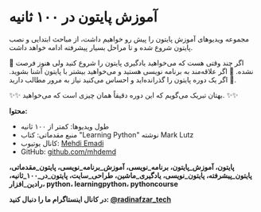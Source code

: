 # آموزش پایتون در ۱۰۰ ثانیه

مجموعه ویدیوهای آموزش پایتون را پیش رو خواهیم داشت، از مباحث ابتدایی و نصب پایتون شروع شده و تا مراحل بسیار پیشرفته ادامه خواهد داشت.

🔹️ اگر چند وقتی هست که می‌خواهید یادگیری پایتون را شروع کنید ولی هنوز فرصت نشده.
🔹️ اگر علاقه‌مند به برنامه نویسی هستید و می‌خواهید بیشتر با پایتون آشنا بشوید.
🔹️ اگر یک دوره پایتون را گذرانده‌اید و احساس می‌کنید نیاز به مرور مطالب دارید.

✨️✨️ بهتان تبریک می‌گویم که این دوره دقیقاً همان چیزی است که می‌خواهید. ✨️✨️

**محتوا:**
- طول ویدیوها: کمتر از ۱۰۰ ثانیه
- منبع مقدماتی: کتاب "Learning Python" نوشته Mark Lutz
- کانال یوتیوب: [Mehdi Emadi](https://www.youtube.com/@mehdi-emadi)
- GitHub: [github.com/mhdemd](https://github.com/mhdemd)

**پایتون، آموزش_پایتون، برنامه_نویسی، آموزش_برنامه_نویسی، پایتون_مقدماتی، پایتون_پیشرفته، پایتون_نویسی، یادگیری_ماشین، طراحی_سایت، پایتون_در_۱۰۰_ثانیه، رادین_افزار، python، learningpython، pythoncourse**

**در کانال اینستاگرام ما را دنبال کنید: [@radinafzar_tech](https://www.instagram.com/radinafzar_tech)**

